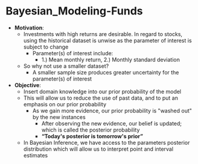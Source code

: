 # Bayesian_Modeling-Funds

- **Motivation**:
    - Investments with high returns are desirable. In regard to stocks, using the historical dataset is unwise as the parameter of interest is subject to change
        - Parameter(s) of interest include:
            - 1.) Mean monthly return, 2.) Monthly standard deviation
    - So why not use a smaller dataset? 
        - A smaller sample size produces greater uncertainty for the parameter(s) of interest
- **Objective**:
    - Insert domain knowledge into our prior probability of the model
    - This will allow us to reduce the use of past data, and to put an emphasis on our prior probability
        - As we gain more evidence, our prior probability is "washed out" by the new instances 
            - After observing the new evidence, our belief is updated; which is called the posterior probability
            - __“Today's posterior is tomorrow's prior”__
    - In Bayesian Inference, we have access to the parameters posterior distribution which will allow us to interpret point and interval estimates
